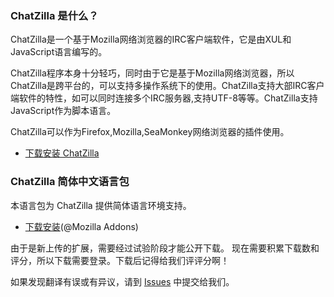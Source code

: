 ### ChatZilla 是什么？ ###
ChatZilla是一个基于Mozilla网络浏览器的IRC客户端软件，它是由XUL和JavaScript语言编写的。

ChatZilla程序本身十分轻巧，同时由于它是基于Mozilla网络浏览器，所以ChatZilla是跨平台的，可以支持多操作系统下的使用。ChatZilla支持大部IRC客户端软件的特性，如可以同时连接多个IRC服务器,支持UTF-8等等。ChatZilla支持JavaScript作为脚本语言。

ChatZilla可以作为Firefox,Mozilla,SeaMonkey网络浏览器的插件使用。

  * [下载安装 ChatZilla](https://addons.mozilla.org/zh-CN/firefox/addon/16)

### ChatZilla 简体中文语言包 ###

本语言包为 ChatZilla 提供简体语言环境支持。

  * [下载安装](https://addons.mozilla.org/zh-CN/firefox/addon/8597)(@Mozilla Addons)

由于是新上传的扩展，需要经过试验阶段才能公开下载。
现在需要积累下载数和评分，所以下载需要登录。下载后记得给我们评评分啊！


如果发现翻译有误或有异议，请到 [Issues](http://code.google.com/p/chatzilla-zh-cn/issues/entry) 中提交给我们。